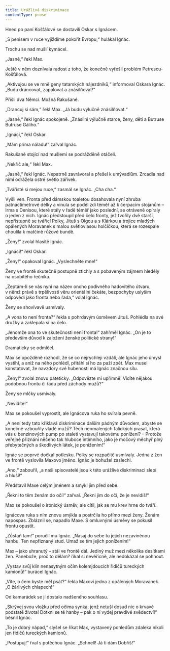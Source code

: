 ```yaml
---
title: Urážlivá diskriminace
contentType: prose
---
```


Hned po paní Košťálové se dostavili Oskar s Ignácem.

  

„S penisem v ruce vyjíždíme pokořit Evropu,“ hulákal Ignác.

Trochu se nad mušlí kymácel.

„Jasně,“ řekl Max.

Ještě v něm doznívala radost z toho, že konečně vyřešil problém Petrescu-Košťálová.

„Aktivujou se ve mně geny tatarských nájezdníků,“ informoval Oskara Ignác. „Budu drancovat, zapalovat a znásilňovat!“

Přišli dva Němci. Možná Rakušané.

„Drancuj si sám,“ řekl Max. „Já budu výlučně znásilňovat.“

„Jasně,“ řekl Ignác spokojeně. „Znásilni výlučně starce, ženy, děti a Butruse Butruse Gálího.“

„Ignáci,“ řekl Oskar.

„Mám prima náladu!“ zařval Ignác.

Rakušané stojící nad mušlemi se podrážděně otáčeli.

„Nekřič ale,“ řekl Max.

„Jasně,“ řekl Ignác. Nepatrně zavrávoral a přešel k umývadlům. Zrcadla nad nimi odrážela ostré světlo zářivek.

„Tvářisté si mejou ruce,“ zasmál se Ignác. „Cha cha.“

Vyšli ven. Fronta před dámskou toaletou dosahovala nyní zhruba patnáctimetrové délky a vinula se podél zdi téměř až k čerpacím stojanům – Irma s Denisou, které stály v řadě téměř jako poslední, se otráveně opíraly o jeden z nich. Ignác předstoupil před čelo fronty, jež tvořily dvě starší, nepřístupně se tvářící Polky, Jituš s Olgou a s Klárkou a trojice mladých opálených Moravanek s malou světlovlasou holčičkou, která se rozespale choulila k matčině růžové bundě.

„Ženy!“ zvolal hlasitě Ignác.

„Ignáci!“ řekl Oskar.

„Ženy!“ opakoval Ignác. „Vyslechněte mne!“

Ženy ve frontě skutečně postupně ztichly a s pobaveným zájmem hleděly na osobitého řečníka.

„Zeptám-li se vás nyní na název onoho podivného hadovitého útvaru, v němž právě s trpělivostí věru orientální čekáte, bezpochyby uslyším odpovědi jako fronta nebo řada,“ volal Ignác.

Ženy se shovívavě usmívaly.

„A vona to není fronta?“ řekla s pohrdavým úsměvem Jituš. Pohlédla na své družky a zaklepala si na čelo.

„Jenomže ona to ve skutečnosti není fronta!“ zahřměl Ignác. „On je to především důvod k založení ženské politické strany!“

Dramaticky se odmlčel.

Max se opožděně rozhodl, že se co nejrychleji vzdálí, ale Ignác jeho úmysl vystihl, a aniž na něho pohlédl, přitáhl si ho za paži zpět. Max musel konstatovat, že navzdory své hubenosti má Ignác značnou sílu.

„Ženy!“ zvolal znovu pateticky. „Odpovězte mi upřímně: Vidíte nějakou podobnou frontu či řadu před záchody mužů?“

Ženy se mlčky usmívaly.

„Nevidíte!“

Max se pokoušel vyprostit, ale Ignácova ruka ho svírala pevně.

„A není tedy tato křiklavá diskriminace dalším pádným důvodem, abyste se konečně vzbouřily vládě mužů? Těch neomalených falických prasat, která vás u benzinových pump po staletí vystavují takovému ponížení? – Protože veřejné přiznání něčeho tak hluboce intimního, jako je močový měchýř plný přebytečných a škodlivých látek, je ponížením!“

Ignác se poprvé dočkal potlesku. Polky se rozpačitě usmívaly. Jedna z žen ve frontě vyslovila Maxovo jméno. Ignác je bohužel zaslechl.

„Ano,“ zabouřil, „a naši spisovatelé jsou k této urážlivé diskriminaci slepí a hluší!“

Představil Maxe celým jménem a smýkl jím před sebe.

„Řekni to těm ženám do očí!“ zařval. „Řekni jim do očí, že je nevidíš!“

Max se pokoušel o ironický úsměv, ale cítil, jak se mu krev hrne do tváří.

Ignácova ruka s ním znovu smýkla a postrčila ho přímo mezi ženy. Ženám napospas. Zbláznil se, napadlo Maxe. S omluvnými úsměvy se pokusil frontu opustit.

„Zůstaň tam!“ poručil mu Ignác. „Nasaj do sebe tu jejich nezaviněnou hanbu. Ten nepřiznaný stud. Umaž se tím jejich ponížením!“

Max – jako uhranutý – stál ve frontě dál. Jediný muž mezi několika desítkami žen. Panebože, proč to dělám? říkal si nevěřícně, ale nedokázal se pohnout.

„Vystav svůj klín nenasytným očím kolemjdoucích řidičů tureckých kamionů!“ burácel Ignác.

„Víte, o čem byste měl psát?“ řekla Maxovi jedna z opálených Moravanek. „O žárlivých chlapech!“

Od kamarádek se jí dostalo nadšeného souhlasu.

„Skrývej svou vložku před očima synka, jenž netuší dosud nic o krvavé podstatě života! Dotkni se té hanby – pak o ní vydej pravdivé svědectví!“ běsnil Ignác.

„To je dobrý nápad,“ slyšel se říkat Max, vystavený pohledům zdaleka nikoli jen řidičů tureckých kamionů.

„Postupuj!“ řval s potěchou Ignác. „Schnell! Já ti dám Dobříš!“
